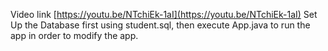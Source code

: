 Video link
[https://youtu.be/NTchiEk-1aI](https://youtu.be/NTchiEk-1aI)
Set Up the Database first using student.sql, then execute App.java to run the app in order to modify the app.
